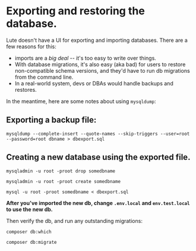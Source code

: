 # Exporting and restoring the database.

Lute doesn't have a UI for exporting and importing databases.  There are a few reasons for this:

* imports are a *big deal* -- it's too easy to write over things.
* With database migrations, it's also easy (aka bad) for users to restore non-compatible schema versions, and they'd have to run db migrations from the command line.
* In a real-world system, devs or DBAs would handle backups and restores.

In the meantime, here are some notes about using `mysqldump`:

## Exporting a backup file:

```
mysqldump --complete-insert --quote-names --skip-triggers --user=root --password=root dbname > dbexport.sql
```

## Creating a new database using the exported file.

```
mysqladmin -u root -proot drop somedbname

mysqladmin -u root -proot create somedbname

mysql -u root -proot somedbname < dbexport.sql
```

**After you've imported the new db, change `.env.local` and `env.test.local` to use the new db.**

Then verify the db, and run any outstanding migrations:

```
composer db:which

composer db:migrate
```